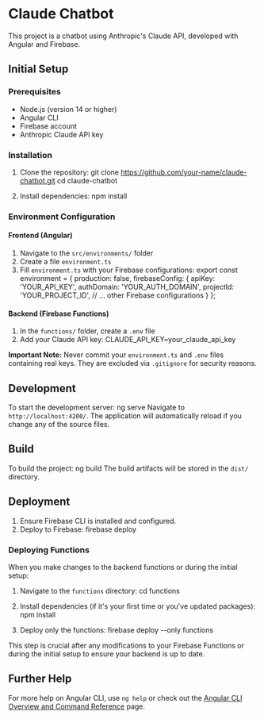 # Claude Chatbot

This project is a chatbot using Anthropic's Claude API, developed with Angular and Firebase.

## Initial Setup

### Prerequisites
- Node.js (version 14 or higher)
- Angular CLI
- Firebase account
- Anthropic Claude API key

### Installation
1. Clone the repository:
   git clone https://github.com/your-name/claude-chatbot.git
   cd claude-chatbot

2. Install dependencies:
   npm install

### Environment Configuration

#### Frontend (Angular)
1. Navigate to the `src/environments/` folder
2. Create a file `environment.ts`
3. Fill `environment.ts` with your Firebase configurations:
   export const environment = {
   production: false,
   firebaseConfig: {
   apiKey: 'YOUR_API_KEY',
   authDomain: 'YOUR_AUTH_DOMAIN',
   projectId: 'YOUR_PROJECT_ID',
   // ... other Firebase configurations
   }
   };

#### Backend (Firebase Functions)
1. In the `functions/` folder, create a `.env` file
2. Add your Claude API key:
   CLAUDE_API_KEY=your_claude_api_key

**Important Note:** Never commit your `environment.ts` and `.env` files containing real keys. They are excluded via `.gitignore` for security reasons.

## Development

To start the development server:
ng serve
Navigate to `http://localhost:4200/`. The application will automatically reload if you change any of the source files.

## Build

To build the project:
ng build
The build artifacts will be stored in the `dist/` directory.

## Deployment

1. Ensure Firebase CLI is installed and configured.
2. Deploy to Firebase:
   firebase deploy

### Deploying Functions

When you make changes to the backend functions or during the initial setup:

1. Navigate to the `functions` directory:
   cd functions

2. Install dependencies (if it's your first time or you've updated packages):
   npm install

3. Deploy only the functions:
   firebase deploy --only functions

This step is crucial after any modifications to your Firebase Functions or during the initial setup to ensure your backend is up to date.

## Further Help

For more help on Angular CLI, use `ng help` or check out the [Angular CLI Overview and Command Reference](https://angular.io/cli) page.
